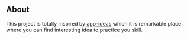 ## About

This project is totally inspired by [app-ideas](https://github.com/florinpop17/app-ideas) which it is remarkable place where you can find interesting idea to practice you skill.
